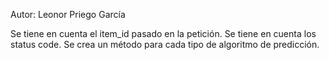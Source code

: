 
Autor: Leonor Priego García

Se tiene en cuenta el item_id pasado en la petición.
Se tiene en cuenta los status code.
Se crea un método para cada tipo de algoritmo de predicción.